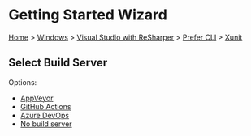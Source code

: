 <!--
GENERATED FILE - DO NOT EDIT
This file was generated by [MarkdownSnippets](https://github.com/SimonCropp/MarkdownSnippets).
Source File: /docs/mdsource/wiz/Windows_VisualStudioWithReSharper_Cli_xUnit.source.md
To change this file edit the source file and then run MarkdownSnippets.
-->

# Getting Started Wizard

[Home](/docs/wiz/readme.md) > [Windows](Windows.md) > [Visual Studio with ReSharper](Windows_VisualStudioWithReSharper.md) > [Prefer CLI](Windows_VisualStudioWithReSharper_Cli.md) > [Xunit](Windows_VisualStudioWithReSharper_Cli_Xunit.md)

## Select Build Server

Options:
 * [AppVeyor](Windows_VisualStudioWithReSharper_Cli_Xunit_AppVeyor.md)
 * [GitHub Actions](Windows_VisualStudioWithReSharper_Cli_Xunit_GitHubActions.md)
 * [Azure DevOps](Windows_VisualStudioWithReSharper_Cli_Xunit_AzureDevOps.md)
 * [No build server](Windows_VisualStudioWithReSharper_Cli_Xunit_None.md)
